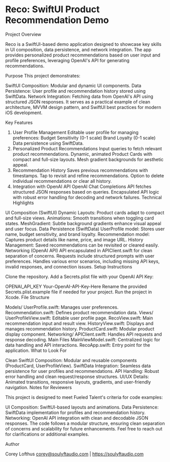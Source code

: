 #  Reco: SwiftUI Product Recommendation Demo

Project Overview

Reco is a SwiftUI-based demo application designed to showcase key skills in UI composition, data persistence, and network integration. The app provides personalized product recommendations based on user input and profile preferences, leveraging OpenAI's API for generating recommendations.

Purpose
This project demonstrates:

SwiftUI Composition: Modular and dynamic UI components.
Data Persistence: User profile and recommendation history stored using SwiftData.
Network Integration: Fetching data from OpenAI's API using structured JSON responses.
It serves as a practical example of clean architecture, MVVM design pattern, and SwiftUI best practices for modern iOS development.

Key Features

1. User Profile Management
Editable user profile for managing preferences:
Budget Sensitivity (0-1 scale)
Brand Loyalty (0-1 scale)
Data persistence using SwiftData.
2. Personalized Product Recommendations
Input queries to fetch relevant product recommendations.
Dynamic, animated Product Cards with compact and full-size layouts.
Mesh gradient backgrounds for aesthetic appeal.
3. Recommendation History
Saves previous recommendations with timestamps.
Tap to revisit and refine recommendations.
Option to delete individual recommendations or clear all history.
4. Integration with OpenAI API
OpenAI Chat Completions API fetches structured JSON responses based on queries.
Encapsulated API logic with robust error handling for decoding and network failures.
Technical Highlights

UI Composition (SwiftUI)
Dynamic Layouts: Product cards adapt to compact and full-size views.
Animations: Smooth transitions when toggling card states.
MeshGradient: Subtle background gradients enhance visual appeal and user focus.
Data Persistence (SwiftData)
UserProfile model: Stores user name, budget sensitivity, and brand loyalty.
Recommendation model: Captures product details like name, price, and image URL.
History Management: Saved recommendations can be revisited or cleared easily.
Networking (OpenAI API)
API encapsulated in APIClient.swift for clean separation of concerns.
Requests include structured prompts with user preferences.
Handles various error scenarios, including missing API keys, invalid responses, and connection issues.
Setup Instructions

Clone the repository.
Add a Secrets.plist file with your OpenAI API Key:
<?xml version="1.0" encoding="UTF-8"?>  
<!DOCTYPE plist PUBLIC "-//Apple//DTD PLIST 1.0//EN" "http://www.apple.com/DTDs/PropertyList-1.0.dtd">  
<plist version="1.0">  
<dict>  
    <key>OPENAI_API_KEY</key>  
    <string>Your-OpenAI-API-Key-Here</string>  
</dict>  
</plist>  
Rename the provided Secrets.plist.example file if needed for your project.
Run the project in Xcode.
File Structure

Models/
UserProfile.swift: Manages user preferences.
Recommendation.swift: Defines product recommendation data.
Views/
UserProfileView.swift: Editable user profile page.
RecoView.swift: Main recommendation input and result view.
HistoryView.swift: Displays and manages recommendation history.
ProductCard.swift: Modular product display component.
Networking/
APIClient.swift: Handles API requests and response decoding.
Main Files
MainViewModel.swift: Centralized logic for data handling and API interactions.
RecoApp.swift: Entry point for the application.
What to Look For

Clean SwiftUI Composition: Modular and reusable components (ProductCard, UserProfileView).
SwiftData Integration: Seamless data persistence for user profiles and recommendations.
API Handling: Robust error handling and clean request/response structures.
UI/UX Details: Animated transitions, responsive layouts, gradients, and user-friendly navigation.
Notes for Reviewers

This project is designed to meet Fueled Talent's criteria for code examples:

UI Composition: SwiftUI-based layouts and animations.
Data Persistence: SwiftData implementation for profiles and recommendation history.
Networking: OpenAI API integration with clean and decodable JSON responses.
The code follows a modular structure, ensuring clean separation of concerns and scalability for future enhancements. Feel free to reach out for clarifications or additional examples.

Author

Corey Lofthus
corey@soulyftaudio.com | https://soulyftaudio.com
